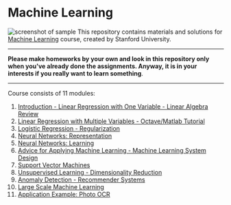 # Machine Learning
![screenshot of sample](https://miro.medium.com/max/3200/1*FGGge_GilZ_KJYaoryaxkA.png)
This repository contains materials and solutions for [Machine Learning](https://www.coursera.org/learn/machine-learning) course, created by Stanford University.
*** 
**Please make homeworks by your own and look in this repository only when you've already done the assignments. Anyway, it is in your interests if you really want to learn something**.
*** 
Course consists of 11 modules:
1. [Introduction - Linear Regression with One Variable - Linear Algebra Review](https://github.com/MLunov/Machine-Learning-Stanford/tree/master/Week%201)
2. [Linear Regression with Multiple Variables - Octave/Matlab Tutorial](https://github.com/MLunov/Machine-Learning-Stanford/tree/master/Week%202)
3. [Logistic Regression - Regularization](https://github.com/MLunov/Machine-Learning-Stanford/tree/master/Week%203)
4. [Neural Networks: Representation](https://github.com/MLunov/Machine-Learning-Stanford/tree/master/Week%204)
5. [Neural Networks: Learning](https://github.com/MLunov/Machine-Learning-Stanford/tree/master/Week%205)
6. [Advice for Applying Machine Learning - Machine Learning System Design](https://github.com/MLunov/Machine-Learning-Stanford/tree/master/Week%206)
7. [Support Vector Machines](https://github.com/MLunov/Machine-Learning-Stanford/tree/master/Week%207)
8. [Unsupervised Learning - Dimensionality Reduction](https://github.com/MLunov/Machine-Learning-Stanford/tree/master/Week%208)
9. [Anomaly Detection - Recommender Systems](https://github.com/MLunov/Machine-Learning-Stanford/tree/master/Week%209)
10. [Large Scale Machine Learning](https://github.com/MLunov/Machine-Learning-Stanford/tree/master/Week%2010)
11. [Application Example: Photo OCR](https://github.com/MLunov/Machine-Learning-Stanford/tree/master/Week%2011) 
